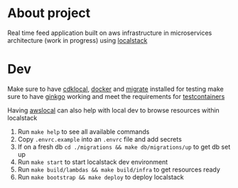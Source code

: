 # About project
Real time feed application built on aws infrastructure in microservices architecture (work in progress) using [localstack](https://www.localstack.cloud/)

# Dev
Make sure to have [cdklocal](https://github.com/localstack/aws-cdk-local), [docker](https://docs.docker.com/engine/install/) and [migrate](https://github.com/golang-migrate/migrate) installed
for testing make sure to have [ginkgo](https://github.com/onsi/ginkgo) working and meet the requirements for [testcontainers](https://golang.testcontainers.org/)

Having [awslocal](https://github.com/localstack/awscli-local) can also help with local dev to browse resources within localstack

1. Run ```make help``` to see all available commands
2. Copy ```.envrc.example``` into an ```.envrc``` file and add secrets
3. If on a fresh db ```cd ./migrations && make db/migrations/up``` to get db set up
4. Run ```make start``` to start localstack dev environment
5. Run ```make build/lambdas && make build/infra``` to get resources ready
6. Run ```make bootstrap && make deploy``` to deploy localstack
